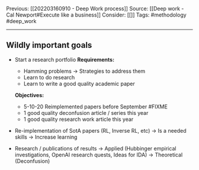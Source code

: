 Previous: [[202203160910 - Deep Work process]]
Source: [[Deep work - Cal Newport#Execute like a business]]
Consider: [[]]
Tags: #methodology #deep_work
______________

## Wildly important goals
- Start a research portfolio
	**Requirements:**
	- Hamming problems
		-> Strategies to address them 
	- Learn to do research
	- Learn to write a good quality academic paper


	**Objectives:**
	- 5-10-20 Reimplemented papers before September #FIXME 
	- 1 good quality deconfusion article / series this year
	- 1 good quality research work article this year


- Re-implementation of SotA papers (RL, Inverse RL, etc)
-> Is a needed skills
-> Increase learning

- Research / publications of results
-> Applied (Hubbinger empirical investigations, OpenAI research quests, Ideas for IDA)
-> Theoretical (Deconfusion)